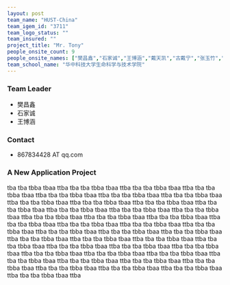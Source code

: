 ```yaml
---
layout: post
team_name: "HUST-China"
team_igem_id: "3711"
team_logo_status: ""
team_insured: ""
project_title: "Mr. Tony"
people_onsite_count: 9
people_onsite_names: ["樊昌鑫","石家诚","王博涵","戴天凯","古戴宁","张玉竹","刘超然","程名媛","韩双"]
team_school_name: "华中科技大学生命科学与技术学院"
---
```



### Team Leader
* 樊昌鑫
* 石家诚
* 王博涵

### Contact
* 867834428 AT qq.com

### A New Application Project

tba tba tbba tbaa ttba tba tba tbba tbaa ttba tba tba tbba tbaa ttba tba tba tbba tbaa ttba tba tba tbba tbaa ttba tba tba tbba tbaa ttba tba tba tbba tbaa ttba tba tba tbba tbaa ttba tba tba tbba tbaa ttba tba tba tbba tbaa ttba tba tba tbba tbaa ttba tba tba tbba tbaa ttba tba tba tbba tbaa ttba tba tba tbba tbaa ttba tba tba tbba tbaa ttba tba tba tbba tbaa ttba tba tba tbba tbaa ttba tba tba tbba tbaa ttba tba tba tbba tbaa ttba tba tba tbba tbaa ttba tba tba tbba tbaa ttba tba tba tbba tbaa ttba tba tba tbba tbaa ttba tba tba tbba tbaa ttba tba tba tbba tbaa ttba tba tba tbba tbaa ttba tba tba tbba tbaa ttba tba tba tbba tbaa ttba tba tba tbba tbaa ttba tba tba tbba tbaa ttba tba tba tbba tbaa ttba tba tba tbba tbaa ttba tba tba tbba tbaa ttba tba tba tbba tbaa ttba tba tba tbba tbaa ttba tba tba tbba tbaa ttba tba tba tbba tbaa ttba tba tba tbba tbaa ttba tba tba tbba tbaa ttba tba tba tbba tbaa ttba tba tba tbba tbaa ttba tba tba tbba tbaa ttba 
